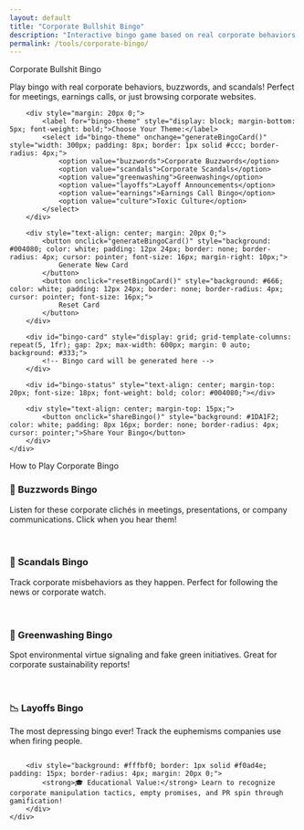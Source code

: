 ```yaml
---
layout: default
title: "Corporate Bullshit Bingo"
description: "Interactive bingo game based on real corporate behaviors and buzzwords"
permalink: /tools/corporate-bingo/
---
```


<div class="early-section">
    <div class="early-section-header">Corporate Bullshit Bingo</div>
    <div class="early-section-content">
        <p>Play bingo with real corporate behaviors, buzzwords, and scandals! Perfect for meetings, earnings calls, or just browsing corporate websites.</p>
        
        <div style="margin: 20px 0;">
            <label for="bingo-theme" style="display: block; margin-bottom: 5px; font-weight: bold;">Choose Your Theme:</label>
            <select id="bingo-theme" onchange="generateBingoCard()" style="width: 300px; padding: 8px; border: 1px solid #ccc; border-radius: 4px;">
                <option value="buzzwords">Corporate Buzzwords</option>
                <option value="scandals">Corporate Scandals</option>
                <option value="greenwashing">Greenwashing</option>
                <option value="layoffs">Layoff Announcements</option>
                <option value="earnings">Earnings Call Bingo</option>
                <option value="culture">Toxic Culture</option>
            </select>
        </div>
        
        <div style="text-align: center; margin: 20px 0;">
            <button onclick="generateBingoCard()" style="background: #004080; color: white; padding: 12px 24px; border: none; border-radius: 4px; cursor: pointer; font-size: 16px; margin-right: 10px;">
                Generate New Card
            </button>
            <button onclick="resetBingoCard()" style="background: #666; color: white; padding: 12px 24px; border: none; border-radius: 4px; cursor: pointer; font-size: 16px;">
                Reset Card
            </button>
        </div>
        
        <div id="bingo-card" style="display: grid; grid-template-columns: repeat(5, 1fr); gap: 2px; max-width: 600px; margin: 0 auto; background: #333;">
            <!-- Bingo card will be generated here -->
        </div>
        
        <div id="bingo-status" style="text-align: center; margin-top: 20px; font-size: 18px; font-weight: bold; color: #004080;"></div>
        
        <div style="text-align: center; margin-top: 15px;">
            <button onclick="shareBingo()" style="background: #1DA1F2; color: white; padding: 8px 16px; border: none; border-radius: 4px; cursor: pointer;">Share Your Bingo</button>
        </div>
    </div>
</div>

<div class="early-section">
    <div class="early-section-header">How to Play Corporate Bingo</div>
    <div class="early-section-content">
        <div style="display: grid; grid-template-columns: repeat(auto-fit, minmax(250px, 1fr)); gap: 20px;">
            <div>
                <h3>🎯 Buzzwords Bingo</h3>
                <p>Listen for these corporate clichés in meetings, presentations, or company communications. Click when you hear them!</p>
            </div>
            <div>
                <h3>📰 Scandals Bingo</h3>
                <p>Track corporate misbehaviors as they happen. Perfect for following the news or corporate watch.</p>
            </div>
            <div>
                <h3>🌱 Greenwashing Bingo</h3>
                <p>Spot environmental virtue signaling and fake green initiatives. Great for corporate sustainability reports!</p>
            </div>
            <div>
                <h3>📉 Layoffs Bingo</h3>
                <p>The most depressing bingo ever! Track the euphemisms companies use when firing people.</p>
            </div>
        </div>
        
        <div style="background: #fffbf0; border: 1px solid #f0ad4e; padding: 15px; border-radius: 4px; margin: 20px 0;">
            <strong>🎓 Educational Value:</strong> Learn to recognize corporate manipulation tactics, empty promises, and PR spin through gamification!
        </div>
    </div>
</div>

<script>
const bingoTerms = {
    buzzwords: [
        'Synergy', 'Paradigm Shift', 'Low-hanging Fruit', 'Circle Back', 'Deep Dive',
        'Move the Needle', 'Think Outside the Box', 'Best Practice', 'Value-add', 'Game Changer',
        'Touch Base', 'Bandwidth', 'Seamless', 'Robust', 'Scalable',
        'Disruptive', 'Pivot', 'Ecosystem', 'Holistic', 'Strategic',
        'Leverage', 'Optimize', 'Streamline', 'Mission Critical', 'Core Competency',
        'Win-Win', 'End-to-End', 'Customer-Centric', 'Data-Driven', 'Future-Proof',
        'Actionable Insights', 'Boil the Ocean', 'Run it up the Flagpole', 'Ideate', 'Ideation',
        'Blue Sky Thinking', 'Right-Size', 'Thought Leadership', 'Growth Hacking', 'Omnichannel'
    ],
    scandals: [
        'Data Breach', 'Tax Evasion', 'Worker Exploitation', 'Environmental Damage', 'Price Fixing',
        'Insider Trading', 'Money Laundering', 'Bribery', 'Discrimination Lawsuit', 'Union Busting',
        'Safety Violations', 'Product Recall', 'Accounting Fraud', 'Regulatory Violation', 'Antitrust Violation',
        'Patent Trolling', 'Wage Theft', 'Child Labor', 'Political Corruption', 'Market Manipulation',
        'Customer Data Selling', 'False Advertising', 'Planned Obsolescence', 'Monopolistic Practices', 'Greenwashing Exposed',
        'Executive Bonus Scandal', 'Offshore Tax Haven', 'Whistleblower Retaliation', 'Supply Chain Abuse', 'Regulatory Capture'
    ],
    greenwashing: [
        'Carbon Neutral', 'Sustainable Packaging', 'Eco-Friendly', 'Green Innovation', 'Net Zero',
        'Climate Positive', 'Renewable Energy', 'Biodegradable', 'Recycled Materials', 'Zero Waste',
        'Organic', 'Natural', 'Clean Technology', 'Environmental Stewardship', 'Planet-Friendly',
        'Conscious Consumption', 'Ethical Sourcing', 'Green Supply Chain', 'Sustainable Future', 'Eco-Innovation',
        'Carbon Footprint', 'Green Transformation', 'Circular Economy', 'Responsible Business', 'Environmental Impact',
        'Sustainability Goals', 'Green Commitment', 'Eco-Conscious', 'Climate Action', 'Green Revolution'
    ],
    layoffs: [
        'Right-sizing', 'Restructuring', 'Workforce Optimization', 'Strategic Realignment', 'Efficiency Measures',
        'Cost Management', 'Organizational Changes', 'Streamlining Operations', 'Resource Allocation', 'Transformation',
        'Headcount Reduction', 'Operational Excellence', 'Simplification', 'Portfolio Optimization', 'Market Conditions',
        'Economic Uncertainty', 'Difficult Decision', 'Necessary Steps', 'Future Growth', 'Competitive Position',
        'Talent Redeployment', 'Skills Realignment', 'Workforce Planning', 'Business Priorities', 'Strategic Focus',
        'Operational Efficiency', 'Productivity Enhancement', 'Resource Optimization', 'Organizational Agility', 'Market Dynamics'
    ],
    earnings: [
        'Record Revenue', 'Strong Performance', 'Exceeded Expectations', 'Market Leadership', 'Robust Growth',
        'Solid Results', 'Positive Momentum', 'Strong Fundamentals', 'Disciplined Execution', 'Strategic Progress',
        'Operational Excellence', 'Market Opportunities', 'Innovation Pipeline', 'Customer Success', 'Margin Expansion',
        'Capital Efficiency', 'Shareholder Value', 'Long-term Vision', 'Competitive Advantage', 'Market Share Gains',
        'Quality Earnings', 'Sustainable Growth', 'Value Creation', 'Strategic Investments', 'Future Opportunities',
        'Challenging Environment', 'Headwinds', 'Macro Factors', 'External Pressures', 'Market Volatility'
    ],
    culture: [
        'Toxic Culture', 'Crunch Time', 'Work-Life Balance', 'Burnout', 'Micromanagement',
        'Office Politics', 'Blame Culture', 'Unpaid Overtime', 'Gender Pay Gap', 'Glass Ceiling',
        'Boys Club', 'Harassment', 'Retaliation', 'Favoritism', 'Discrimination',
        'Hostile Environment', 'Bullying', 'Gaslighting', 'Exploitation', 'Inequality',
        'Unfair Treatment', 'Lack of Diversity', 'Systemic Bias', 'Power Abuse', 'Fear Culture',
        'No Work-Life Balance', 'Constant Pressure', 'Unrealistic Deadlines', 'Poor Communication', 'Trust Issues'
    ]
};

let currentCard = [];
let checkedCells = new Set();

function generateBingoCard() {
    const theme = document.getElementById('bingo-theme').value;
    const terms = bingoTerms[theme];
    
    // Reset checked cells
    checkedCells.clear();
    
    // Shuffle and select 25 terms (or 24 + free space)
    const shuffled = [...terms].sort(() => 0.5 - Math.random());
    currentCard = shuffled.slice(0, 24);
    
    // Insert FREE space in the middle
    currentCard.splice(12, 0, 'FREE SPACE');
    
    const bingoCardElement = document.getElementById('bingo-card');
    bingoCardElement.innerHTML = '';
    
    currentCard.forEach((term, index) => {
        const cell = document.createElement('div');
        cell.style.cssText = 'background: white; padding: 10px; text-align: center; border: 1px solid #ddd; cursor: pointer; min-height: 80px; display: flex; align-items: center; justify-content: center; font-size: 12px; font-weight: bold;';
        cell.innerText = term;
        cell.onclick = () => toggleCell(index, cell);
        
        // Mark free space as checked
        if (term === 'FREE SPACE') {
            cell.style.background = '#004080';
            cell.style.color = 'white';
            checkedCells.add(index);
        }
        
        bingoCardElement.appendChild(cell);
    });
    
    updateStatus();
}

function toggleCell(index, element) {
    if (currentCard[index] === 'FREE SPACE') return;
    
    if (checkedCells.has(index)) {
        checkedCells.delete(index);
        element.style.background = 'white';
        element.style.color = 'black';
    } else {
        checkedCells.add(index);
        element.style.background = '#004080';
        element.style.color = 'white';
    }
    
    updateStatus();
}

function resetBingoCard() {
    checkedCells.clear();
    const cells = document.querySelectorAll('#bingo-card div');
    cells.forEach((cell, index) => {
        if (currentCard[index] === 'FREE SPACE') {
            cell.style.background = '#004080';
            cell.style.color = 'white';
            checkedCells.add(index);
        } else {
            cell.style.background = 'white';
            cell.style.color = 'black';
        }
    });
    updateStatus();
}

function checkWin() {
    // Define winning patterns (rows, columns, diagonals)
    const winPatterns = [
        // Rows
        [0,1,2,3,4], [5,6,7,8,9], [10,11,12,13,14], [15,16,17,18,19], [20,21,22,23,24],
        // Columns
        [0,5,10,15,20], [1,6,11,16,21], [2,7,12,17,22], [3,8,13,18,23], [4,9,14,19,24],
        // Diagonals
        [0,6,12,18,24], [4,8,12,16,20]
    ];
    
    return winPatterns.some(pattern => 
        pattern.every(index => checkedCells.has(index))
    );
}

function updateStatus() {
    const statusElement = document.getElementById('bingo-status');
    if (checkWin()) {
        statusElement.innerText = '🎉 BINGO! You win! 🎉';
        statusElement.style.color = '#28a745';
    } else {
        statusElement.innerText = `Checked: ${checkedCells.size}/25`;
        statusElement.style.color = '#004080';
    }
}

function shareBingo() {
    const theme = document.getElementById('bingo-theme').value;
    const checkedCount = checkedCells.size;
    const won = checkWin() ? ' - BINGO!' : '';
    
    const tweetText = `I'm playing ${theme} Corporate Bingo on evil1.org! Current score: ${checkedCount}/25${won} #CorporateBingo #CorporateEvil`;
    const tweetUrl = `https://twitter.com/intent/tweet?text=${encodeURIComponent(tweetText)}&url=${encodeURIComponent(window.location.href)}`;
    window.open(tweetUrl, '_blank');
}

// Generate initial card on page load
document.addEventListener('DOMContentLoaded', generateBingoCard);
</script>